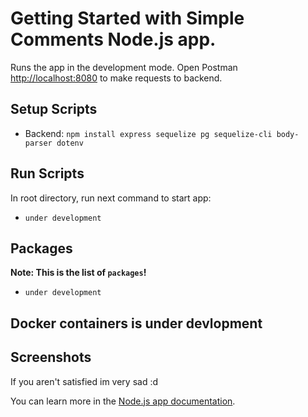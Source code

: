 # Getting Started with Simple Comments Node.js app.

Runs the app in the development mode.
Open Postman [http://localhost:8080](http://localhost:8080) to make requests to backend.

## Setup Scripts
- Backend: `npm install express sequelize pg sequelize-cli body-parser dotenv`

## Run Scripts
In root directory, run next command to start app:
- `under development`

## Packages
**Note: This is the list of `packages`!**
- `under development`

## Docker containers is under devlopment

## Screenshots

If you aren't satisfied im very sad :d


You can learn more in the [Node.js app documentation](url).